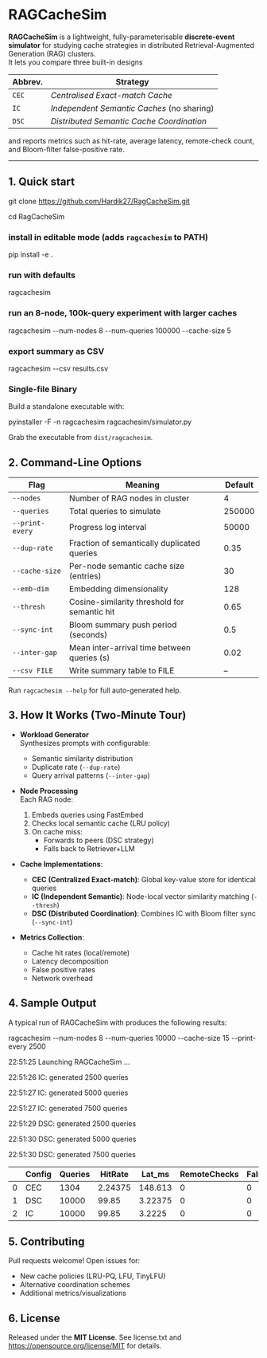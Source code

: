# RAGCacheSim

**RAGCacheSim** is a lightweight, fully-parameterisable **discrete-event simulator** for studying cache strategies in distributed Retrieval-Augmented Generation (RAG) clusters.  
It lets you compare three built-in designs

| Abbrev. | Strategy                                    |
|---------|---------------------------------------------|
| `CEC`   | *Centralised Exact-match Cache*             |
| `IC`    | *Independent Semantic Caches* (no sharing) |
| `DSC`   | *Distributed Semantic Cache Coordination*   |

and reports metrics such as hit-rate, average latency, remote-check count, and Bloom-filter false-positive rate.

---

## 1. Quick start

git clone https://github.com/Hardik27/RagCacheSim.git

cd RagCacheSim

### install in editable mode (adds `ragcachesim` to PATH)
pip install -e .

### run with defaults
ragcachesim

### run an 8-node, 100k-query experiment with larger caches
ragcachesim --num-nodes 8 --num-queries 100000 --cache-size 5

### export summary as CSV
ragcachesim --csv results.csv

### Single-file Binary
Build a standalone executable with:

pyinstaller -F -n ragcachesim ragcachesim/simulator.py

Grab the executable from `dist/ragcachesim`.

## 2. Command-Line Options

| Flag           | Meaning                                      | Default     |
|----------------|----------------------------------------------|-------------|
| `--nodes`      | Number of RAG nodes in cluster               | 4           |
| `--queries`    | Total queries to simulate                    | 250000      |
| `--print-every`| Progress log interval                        | 50000       |
| `--dup-rate`   | Fraction of semantically duplicated queries  | 0.35        |
| `--cache-size` | Per-node semantic cache size (entries)       | 30           |
| `--emb-dim`    | Embedding dimensionality                     | 128         |
| `--thresh`     | Cosine-similarity threshold for semantic hit | 0.65        |
| `--sync-int`   | Bloom summary push period (seconds)          | 0.5         |
| `--inter-gap`  | Mean inter-arrival time between queries (s)  | 0.02        |
| `--csv FILE`   | Write summary table to FILE                  | –           |

Run `ragcachesim --help` for full auto-generated help.

## 3. How It Works (Two-Minute Tour)

- **Workload Generator**  
  Synthesizes prompts with configurable:
  - Semantic similarity distribution
  - Duplicate rate (`--dup-rate`)
  - Query arrival patterns (`--inter-gap`)

- **Node Processing**  
  Each RAG node:
  1. Embeds queries using FastEmbed
  2. Checks local semantic cache (LRU policy)
  3. On cache miss:
     - Forwards to peers (DSC strategy)
     - Falls back to Retriever+LLM

- **Cache Implementations**:
  - **CEC (Centralized Exact-match)**: Global key-value store for identical queries
  - **IC (Independent Semantic)**: Node-local vector similarity matching (`--thresh`)
  - **DSC (Distributed Coordination)**: Combines IC with Bloom filter sync (`--sync-int`)

- **Metrics Collection**:
  - Cache hit rates (local/remote)
  - Latency decomposition
  - False positive rates
  - Network overhead


## 4. Sample Output

A typical run of RAGCacheSim with produces the following results:

ragcachesim --num-nodes 8 --num-queries 10000 --cache-size 15 --print-every 2500

22:51:25  Launching RAGCacheSim …

22:51:26  IC: generated 2500 queries

22:51:27  IC: generated 5000 queries

22:51:27  IC: generated 7500 queries

22:51:29  DSC: generated 2500 queries

22:51:30  DSC: generated 5000 queries

22:51:30  DSC: generated 7500 queries

|    | Config   |   Queries |   HitRate |    Lat_ms |   RemoteChecks |   FalsePos |
|----|----------|-----------|-----------|-----------|----------------|------------|
|  0 | CEC      |      1304 |   2.24375 | 148.613   |              0 |          0 |
|  1 | DSC      |     10000 |  99.85    |   3.22375 |              0 |          0 |
|  2 | IC       |     10000 |  99.85    |   3.2225  |              0 |          0 |


## 5. Contributing

Pull requests welcome! Open issues for:
- New cache policies (LRU-PQ, LFU, TinyLFU)
- Alternative coordination schemes
- Additional metrics/visualizations


## 6. License
Released under the **MIT License**. See license.txt and https://opensource.org/license/MIT for details.
